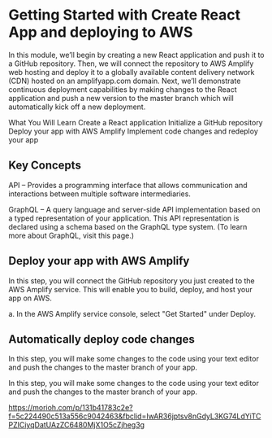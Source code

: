 # Getting Started with Create React App and deploying to AWS

In this module, we’ll begin by creating a new React application and push it to a GitHub repository. Then, we will connect the repository to AWS Amplify web hosting and deploy it to a globally available content delivery network (CDN) hosted on an amplifyapp.com domain. Next, we’ll demonstrate continuous deployment capabilities by making changes to the React application and push a new version to the master branch which will automatically kick off a new deployment.

What You Will Learn
Create a React application
Initialize a GitHub repository
Deploy your app with AWS Amplify
Implement code changes and redeploy your app

## Key Concepts
API – Provides a programming interface that allows communication and interactions between multiple software intermediaries.

GraphQL – A query language and server-side API implementation based on a typed representation of your application. This API representation is declared using a schema based on the GraphQL type system. (To learn more about GraphQL, visit this page.)

## Deploy your app with AWS Amplify
In this step, you will connect the GitHub repository you just created to the AWS Amplify service. This will enable you to build, deploy, and host your app on AWS.

a. In the AWS Amplify service console, select "Get Started" under Deploy.

## Automatically deploy code changes
In this step, you will make some changes to the code using your text editor and push the changes to the master branch of your app.

In this step, you will make some changes to the code using your text editor and push the changes to the master branch of your app.

https://morioh.com/p/131b41783c2e?f=5c224490c513a556c9042463&fbclid=IwAR36jptsv8nGdyL3KG74LdYiTCPZICiyqDatUAzZC6480MjX1O5cZjheg3g



